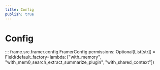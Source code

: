 ```yaml
---
title: Config
publish: true
---
```


# Config

::: frame.src.framer.config.FramerConfig
    permissions: Optional[List[str]] = Field(default_factory=lambda: ["with_memory", "with_mem0_search_extract_summarize_plugin", "with_shared_context"])
